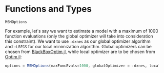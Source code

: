# Functions and Types

```@docs
MSMOptions
```

For example, let's say we want to estimate a model with a maximum of 1000 function evaluations
(only the global optimizer will take into consideration this constraint).
We want to use `:dxnes` as our global optimizer algorithm and `:LBFGS` for our local
minimization algorithm. Global optimizers can be chosen from [BlackBoxOptim.jl](https://github.com/robertfeldt/BlackBoxOptim.jl), while local optimizer
are to be chosen from [Optim.jl](https://github.com/JuliaNLSolvers/Optim.jl):
```julia
options = MSMOptions(maxFuncEvals=1000, globalOptimizer = :dxnes, localOptimizer = :LBFGS);
```
